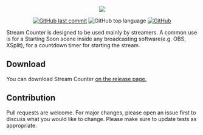 <p align=center>
 <img src="https://i.imgur.com/hoCNh5W.png"/>
</p>

<p align=center>
 <a href="https://github.com/rageCode153/Stream-Counter/commits/main"><img alt="GitHub last commit" src="https://img.shields.io/github/last-commit/rageCode153/Stream-Counter"></a>
<img alt="GitHub top language" src="https://img.shields.io/github/languages/top/rageCode153/Stream-Counter?color=orange">
<a href="https://www.mit.edu/~amini/LICENSE.md"><img alt="GitHub" src="https://img.shields.io/github/license/rageCode153/Stream-Counter?color=blue"></a>
</p>

Stream Counter is designed to be used mainly by streamers. A common use is for a Starting Soon scene inside any broadcasting software(e.g. OBS, XSplit), for a countdown timer for starting the stream.

## Download

You can download Stream Counter [on the release page.](https://github.com/rageCode153/Stream-Counter/releases)

## Contribution

Pull requests are welcome. For major changes, please open an issue first to discuss what you would like to change.
Please make sure to update tests as appropriate.
